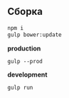 ## Сборка
```bash
npm i
gulp bower:update
```
**production**
```
gulp --prod
```
**development**
```
gulp run
```